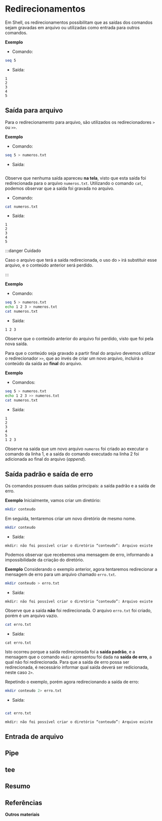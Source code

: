 # Redirecionamentos

Em Shell, os redirecionamentos possibilitam que as saídas dos comandos sejam gravadas em arquivo ou utilizadas como entrada para outros comandos.


**Exemplo**  

- Comando:

```bash
seq 5
```

- Saída:
```
1
2
3
4
5
```

## Saída para arquivo

Para o redirecionamento para arquivo, são utilizados os redirecionadores `>` ou `>>`.

**Exemplo**

- Comando:
```bash
seq 5 > numeros.txt
```

- Saída:
```
```
Observe que nenhuma saída apareceu **na tela**, visto que esta saída foi redirecionada para o arquivo `numeros.txt`. Utilizando o comando `cat`, podemos observar que a saída foi gravada no arquivo.

- Comando:
```bash
cat numeros.txt
```

- Saída:
```
1
2
3
4
5
```


:::danger Cuidado

Caso o arquivo que terá a saída redirecionada, o uso do `>` irá substituir esse arquivo, e o conteúdo anterior será perdido.

:::


**Exemplo**

- Comando:
```bash
seq 5 > numeros.txt
echo 1 2 3 > numeros.txt
cat numeros.txt
```

- Saída:
```
1 2 3
```
Observe que o conteúdo anterior do arquivo foi perdido, visto que foi pela nova saída.


Para que o conteúdo seja gravado a partir final do arquivo devemos utilizar o redirecionador `>>`, que ao invés de criar um novo arquivo, incluirá o conteúdo da saída ao **final** do arquivo. 

**Exemplo**

- Comandos:
```bash showLineNumbers
seq 5 > numeros.txt
echo 1 2 3 >> numeros.txt
cat numeros.txt
```

- Saída:
```
1
2
3
4
5
1 2 3
```

Observe na saída que um novo arquivo `numeros` foi criado ao executar o comando da linha 1, e a saída do comando executado na linha 2 foi adicionada ao final do arquivo (*append*).

## Saída padrão e saída de erro

Os comandos possuem duas saídas principais: a saída padrão e a saída de erro.

**Exemplo**
Inicialmente, vamos criar um diretório:
```bash
mkdir conteudo
```

Em seguida, tentaremos criar um novo diretório de mesmo nome.
```bash
mkdir conteudo
```

- Saída:
```
mkdir: não foi possível criar o diretório “conteudo”: Arquivo existe
```

Podemos observar que recebemos uma mensagem de erro, informando a impossibilidade da criação do diretório.

**Exemplo**
Considerando o exemplo anterior, agora tentaremos redirecionar a mensagem de erro para um arquivo chamado `erro.txt`.

```bash
mkdir conteudo > erro.txt
```

- Saída:

```
mkdir: não foi possível criar o diretório “conteudo”: Arquivo existe
```
Observe que a saída **não** foi redirecionada. O arquivo `erro.txt` foi criado, porém é um arquivo vazio.

```bash
cat erro.txt
```

- Saída:
```
cat erro.txt
```

Isto ocorreu porque a saída redirecionada foi a **saída padrão**, e a mensagem que o comando `mkdir` apresentou foi dada na **saída de erro**, a qual não foi redirecionada. Para que a saída de erro possa ser redirecionada, é necessário informar qual saída deverá ser redicionada, neste caso `2>`.

Repetindo o exemplo, porém agora redirecionando a saída de erro:

```bash
mkdir conteudo 2> erro.txt
```
- Saída:

```
```

```bash
cat erro.txt
```

```
mkdir: não foi possível criar o diretório “conteudo”: Arquivo existe
```

## Entrada de arquivo

## Pipe

## tee

## Resumo

## Referências

**Outros materiais**  

